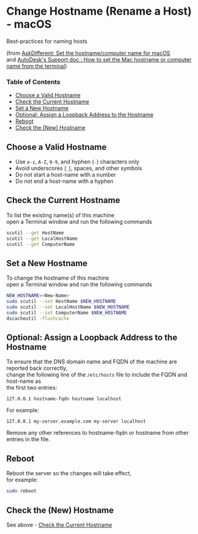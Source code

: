# Change Hostname (Rename a Host) - macOS <!-- omit in toc -->

Best-practices for naming hosts

(from [AskDifferent: Set the hostname/computer name for macOS](https://apple.stackexchange.com/a/287775/28372) \
and [AutoDesk's Support doc.: How to set the Mac hostname or computer name from the terminal](https://knowledge.autodesk.com/support/smoke/learn-explore/caas/sfdcarticles/sfdcarticles/Setting-the-Mac-hostname-or-computer-name-from-the-terminal.html))

### Table of Contents <!-- omit in toc -->
- [Choose a Valid Hostname](#choose-a-valid-hostname)
- [Check the Current Hostname](#check-the-current-hostname)
- [Set a New Hostname](#set-a-new-hostname)
- [Optional: Assign a Loopback Address to the Hostname](#optional-assign-a-loopback-address-to-the-hostname)
- [Reboot](#reboot)
- [Check the (New) Hostname](#check-the-new-hostname)

## Choose a Valid Hostname

- Use `a-z`, `A-Z`, `0-9`, and hyphen (`-`) characters only
- Avoid underscores (`_`), spaces, and other symbols
- Do not start a host-name with a number
- Do not end a host-name with a hyphen

## Check the Current Hostname

To list the existing name(s) of this machine \
open a Terminal window and run the following commands

```bash
scutil --get HostName
scutil --get LocalHostName
scutil --get ComputerName
```

## Set a New Hostname

To change the hostname of this machine \
open a Terminal window and run the following commands


```bash
NEW_HOSTNAME=<New-Name>
sudo scutil --set HostName $NEW_HOSTNAME
sudo scutil --set LocalHostName $NEW_HOSTNAME
sudo scutil --set ComputerName $NEW_HOSTNAME
dscacheutil -flushcache
```

## Optional: Assign a Loopback Address to the Hostname

To ensure that the DNS domain name and FQDN of the machine are reported back correctly,\
change the following line of the `/etc/hosts` file to include the FQDN and host-name as\
the first two entries:

```
127.0.0.1 hostname-fqdn hostname localhost
```

For example:

```
127.0.0.1 my-server.example.com my-server localhost
```

Remove any other references to hostname-fqdn or hostname from other entries in the file.

## Reboot

Reboot the server so the changes will take effect,\
for example:

```bash
sudo reboot
```

## Check the (New) Hostname

See above - [Check the Current Hostname](#check-the-current-hostname)


